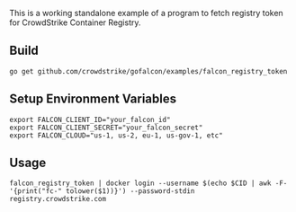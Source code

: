 This is a working standalone example of a program to fetch registry token for CrowdStrike Container Registry.

## Build
```
go get github.com/crowdstrike/gofalcon/examples/falcon_registry_token
```

## Setup Environment Variables
```
export FALCON_CLIENT_ID="your_falcon_id"
export FALCON_CLIENT_SECRET="your_falcon_secret"
export FALCON_CLOUD="us-1, us-2, eu-1, us-gov-1, etc"
```

## Usage
```
falcon_registry_token | docker login --username $(echo $CID | awk -F-  '{print("fc-" tolower($1))}') --password-stdin registry.crowdstrike.com 
```
